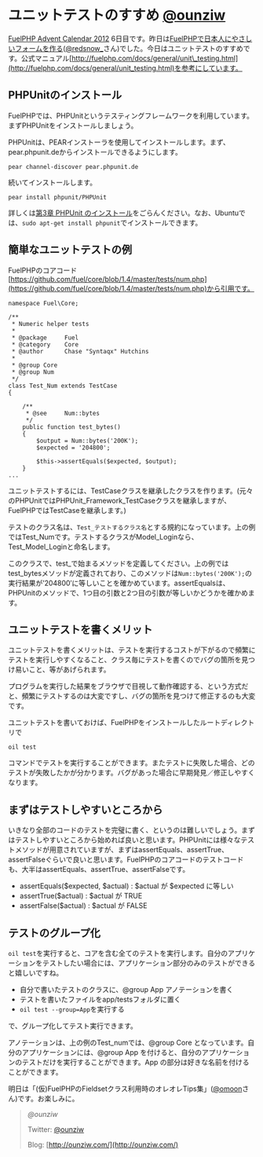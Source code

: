 ユニットテストのすすめ [@ounziw](https://twitter.com/ounziw)
========================================================================================

[FuelPHP Advent Calendar 2012](http://atnd.org/events/33753) 6日目です。昨日は[FuelPHPで日本人にやさしいフォームを作る](http://nob-log.info/2012/12/05/fuelphp-advent-calendar-2012/)([@redsnow\_](https://twitter.com/redsnow_)さん)でした。今日はユニットテストのすすめです。公式マニュアル[http://fuelphp.com/docs/general/unit\_testing.html](http://fuelphp.com/docs/general/unit_testing.html)を参考にしています。

## PHPUnitのインストール

FuelPHPでは、PHPUnitというテスティングフレームワークを利用しています。まずPHPUnitをインストールしましょう。

PHPUnitは、PEARインストーラを使用してインストールします。まず、pear.phpunit.deからインストールできるようにします。

`pear channel-discover pear.phpunit.de`

続いてインストールします。

`pear install phpunit/PHPUnit`

詳しくは[第3章 PHPUnit のインストール](http://www.phpunit.de/manual/3.0/ja/installation.html)をごらんください。なお、Ubuntuでは、`sudo apt-get install phpunit`でインストールできます。

## 簡単なユニットテストの例

FuelPHPのコアコード[https://github.com/fuel/core/blob/1.4/master/tests/num.php](https://github.com/fuel/core/blob/1.4/master/tests/num.php)から引用です。

~~~~ {.brush: .php; .title: .; .notranslate title=""}
namespace Fuel\Core;

/**
 * Numeric helper tests
 *
 * @package     Fuel
 * @category    Core
 * @author      Chase "Syntaqx" Hutchins
 *
 * @group Core
 * @group Num
 */
class Test_Num extends TestCase
{

    /**
     * @see     Num::bytes
     */
    public function test_bytes()
    {
        $output = Num::bytes('200K');
        $expected = '204800';

        $this->assertEquals($expected, $output);
    }
...
~~~~

ユニットテストするには、TestCaseクラスを継承したクラスを作ります。(元々のPHPUnitではPHPUnit\_Framework\_TestCaseクラスを継承しますが、FuelPHPではTestCaseを継承します。)

テストのクラス名は、`Test_テストするクラス名`とする規約になっています。上の例ではTest\_Numです。テストするクラスがModel\_Loginなら、Test\_Model\_Loginと命名します。

このクラスで、test\_で始まるメソッドを定義してください。上の例ではtest\_bytesメソッドが定義されており、このメソッドは`Num::bytes('200K');`の実行結果が’204800′に等しいことを確かめています。assertEqualsは、PHPUnitのメソッドで、1つ目の引数と2つ目の引数が等しいかどうかを確かめます。

## ユニットテストを書くメリット

ユニットテストを書くメリットは、テストを実行するコストが下がるので頻繁にテストを実行しやすくなること、クラス毎にテストを書くのでバグの箇所を見つけ易いこと、等があげられます。

プログラムを実行した結果をブラウザで目視して動作確認する、という方式だと、頻繁にテストするのは大変ですし、バグの箇所を見つけて修正するのも大変です。

ユニットテストを書いておけば、FuelPHPをインストールしたルートディレクトリで

`oil test`

コマンドでテストを実行することができます。またテストに失敗した場合、どのテストが失敗したかが分かります。バグがあった場合に早期発見／修正しやすくなります。

## まずはテストしやすいところから

いきなり全部のコードのテストを完璧に書く、というのは難しいでしょう。まずはテストしやすいところから始めれば良いと思います。PHPUnitには様々なテストメソッドが用意されていますが、まずはassertEquals、assertTrue、assertFalseぐらいで良いと思います。FuelPHPのコアコードのテストコードも、大半はassertEquals、assertTrue、assertFalseです。

-   assertEquals($expected, $actual) : $actual が $expected に等しい
-   assertTrue($actual) : $actual が TRUE
-   assertFalse($actual) : $actual が FALSE

## テストのグループ化

`oil test`を実行すると、コアを含む全てのテストを実行します。自分のアプリケーションをテストしたい場合には、アプリケーション部分のみのテストができると嬉しいですね。

-   自分で書いたテストのクラスに、@group App アノテーションを書く
-   テストを書いたファイルをapp/testsフォルダに置く
-   `oil test --group=App`を実行する

で、グループ化してテスト実行できます。

アノテーションは、上の例のTest\_numでは、@group Core となっています。自分のアプリケーションには、@group App を付けると、自分のアプリケーションのテストだけを実行することができます。App の部分は好きな名前を付けることができます。

明日は「(仮)FuelPHPのFieldsetクラス利用時のオレオレTips集」([@omoon](https://twitter.com/omoon)さん)です。お楽しみに。

>*@ounziw*
>
>
>
>Twitter: [@ounziw](https://twitter.com/ounziw)
>
>Blog: [http://ounziw.com/](http://ounziw.com/)

